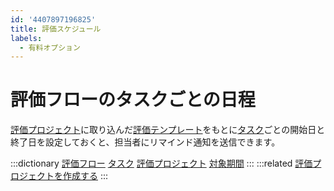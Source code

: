 ```yaml
---
id: '4407897196825'
title: 評価スケジュール
labels:
  - 有料オプション
---
```

# 評価フローのタスクごとの日程

[評価プロジェクト](https://knowledge.smarthr.jp/hc/ja/articles/4407897092377)に取り込んだ[評価テンプレート](https://knowledge.smarthr.jp/hc/ja/articles/4407897101977)をもとに[タスク](https://knowledge.smarthr.jp/hc/ja/articles/4407897139865)ごとの開始日と終了日を設定しておくと、担当者にリマインド通知を送信できます。

:::dictionary
[評価フロー](https://knowledge.smarthr.jp/hc/ja/articles/4407890010265)
[タスク](https://knowledge.smarthr.jp/hc/ja/articles/4407897139865)
[評価プロジェクト](https://knowledge.smarthr.jp/hc/ja/articles/4407897092377)
[対象期間](https://knowledge.smarthr.jp/hc/ja/articles/4407897212953)
:::
:::related
[評価プロジェクトを作成する](https://knowledge.smarthr.jp/hc/ja/articles/4407126854553)
:::
